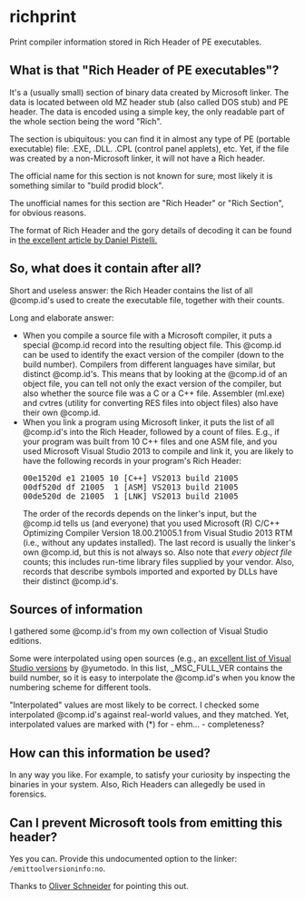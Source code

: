 # richprint
Print compiler information stored in Rich Header of PE executables.

## What is that "Rich Header of PE executables"?
It's a (usually small) section of binary data created by Microsoft linker.
The data is located between old MZ header stub (also called DOS stub) and
PE header. The data is encoded using a simple key, the only readable
part of the whole section being the word "Rich".

The section is ubiquitous: you can find it in almost any type of PE
(portable executable) file: .EXE, .DLL. .CPL (control panel applets), etc.
Yet, if the file was created by a non-Microsoft linker, it will not have
a Rich header.

The official name for this section is not known for sure, most likely it
is something similar to "build prodid block".

The unofficial names for this section are "Rich Header" or "Rich Section",
for obvious reasons.

The format of Rich Header and the gory details of decoding it can be found
in [the excellent article by Daniel Pistelli.](http://www.ntcore.com/files/richsign.htm)

## So, what does it contain after all?
Short and useless answer: the Rich Header contains the list of all @comp.id's
used to create the executable file, together with their counts.

Long and elaborate answer:
* When you compile a source file with a Microsoft compiler, it puts a special
  @comp.id record into the resulting object file. This @comp.id can be used to
  identify the exact version of the compiler (down to the build number).
  Compilers from different languages have similar, but distinct @comp.id's.
  This means that by looking at the @comp.id of an object file, you can tell
  not only the exact version of the compiler, but also whether the source file
  was a C or a C++ file. Assembler (ml.exe) and cvtres (utility for converting
  RES files into object files) also have their own @comp.id.
* When you link a program using Microsoft linker, it puts the list of
  all @comp.id's into the Rich Header, followed by a count of files. E.g., if
  your program was built from 10 C++ files and one ASM file, and you used
  Microsoft Visual Studio 2013 to compile and link it, you are likely to have
  the following records in your program's Rich Header:
  <pre>
  00e1520d e1 21005 10 [C++] VS2013 build 21005
  00df520d df 21005  1 [ASM] VS2013 build 21005
  00de520d de 21005  1 [LNK] VS2013 build 21005
  </pre>
  The order of the records depends on the linker's input, but the @comp.id
  tells us (and everyone) that you used Microsoft (R) C/C++ Optimizing Compiler Version 18.00.21005.1
  from Visual Studio 2013 RTM (i.e., without any updates installed).
  The last record is usually the linker's own @comp.id, but this is not always so.
  Also note that *every object file* counts; this includes run-time library
  files supplied by your vendor. Also, records that describe symbols imported
  and exported by DLLs have their distinct @comp.id's.

## Sources of information
I gathered some @comp.id's from my own collection of Visual Studio editions.

Some were interpolated using open sources (e.g., an
[excellent list of Visual Studio versions](https://dev.to/yumetodo/list-of-mscver-and-mscfullver-8nd)
by @yumetodo. In this list, _MSC_FULL_VER contains the build number, so it is
easy to interpolate the @comp.id's when you know the numbering scheme for
different tools.

"Interpolated" values are most likely to be correct. I checked some interpolated
@comp.id's against real-world values, and they matched. Yet, interpolated
values are marked with (*) for - ehm... - completeness?

## How can this information be used?
In any way you like. For example, to satisfy your curiosity by inspecting the binaries in your system.
Also, Rich Headers can allegedly be used in forensics.

## Can I prevent Microsoft tools from emitting this header?
Yes you can. Provide this undocumented option to the linker: `/emittoolversioninfo:no`.

Thanks to [Oliver Schneider](https://github.com/assarbad) for pointing this out.

